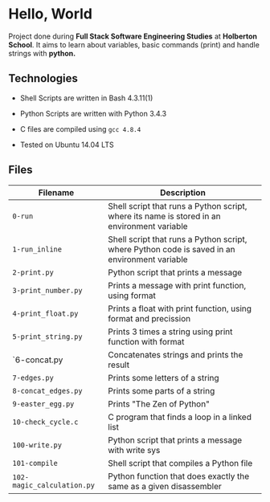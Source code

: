 # Hello, World
Project done during **Full Stack Software Engineering Studies** at **Holberton School**. It aims to learn about variables, basic commands (print) and handle strings with **python.**
## Technologies
* Shell Scripts are written in Bash 4.3.11(1)
- Python Scripts are written with Python 3.4.3
+ C files are compiled using `gcc 4.8.4`
- Tested on Ubuntu 14.04 LTS
## Files
Filename | Description
--- | ---
`0-run` | Shell script that runs a Python script, where its name is stored in an environment variable
`1-run_inline` | Shell script that runs a Python script, where Python code is saved in an environment variable
`2-print.py` | Python script that prints a message
`3-print_number.py` | Prints a message with print function, using format
`4-print_float.py` | Prints a float with print function, using format and precission
`5-print_string.py` | Prints 3 times a string using print function with format
`6-concat.py | Concatenates strings and prints the result
`7-edges.py` | Prints some letters of a string
`8-concat_edges.py` | Prints some parts of a string
`9-easter_egg.py` | Prints "The Zen of Python"
`10-check_cycle.c` | C program that finds a loop in a linked list
`100-write.py` | Python script that prints a message with write sys
`101-compile` | Shell script that compiles a Python file
`102-magic_calculation.py` | Python function that does exactly the same as a given disassembler
